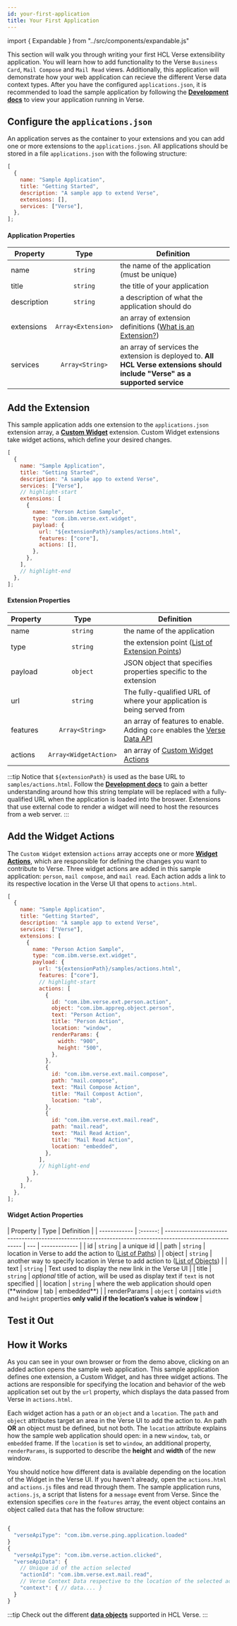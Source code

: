 ```yaml
---
id: your-first-application
title: Your First Application
---
```


import { Expandable } from "../src/components/expandable.js"

This section will walk you through writing your first HCL Verse extensibility application. You will learn how to add functionality to the Verse `Business Card`, `Mail Compose` and `Mail Read` views. Additionally, this application will demonstrate how your web application can recieve the different Verse data context types. After you have the configured `applications.json`, it is recommended to load the sample application by following the **[Development docs](../development)** to view your application running in Verse.

## Configure the `applications.json`

An application serves as the container to your extensions and you can add one or more extensions to the `applications.json`. All applications should be stored in a file `applications.json` with the following structure:

```js
[
  {
    name: "Sample Application",
    title: "Getting Started",
    description: "A sample app to extend Verse",
    extensions: [],
    services: ["Verse"],
  },
];
```

#### Application Properties

| Property    |        Type        | Definition                                                                                                                    |
| ----------- | :----------------: | ----------------------------------------------------------------------------------------------------------------------------- |
| name        |      `string`      | the name of the application (must be unique)                                                                                  |
| title       |      `string`      | the title of your application                                                                                                 |
| description |      `string`      | a description of what the application should do                                                                               |
| extensions  | `Array<Extension>` | an array of extension definitions ([What is an Extension?](../what-is-an-extension))                                          |
| services    |  `Array<String>`   | an array of services the extension is deployed to. **All HCL Verse extensions should include "Verse" as a supported service** |

## Add the Extension

This sample application adds one extension to the `applications.json` extension array, a **[Custom Widget](../extension-points#custom-widget)** extension. Custom Widget extensions take widget actions, which define your desired changes.

```js
[
  {
    name: "Sample Application",
    title: "Getting Started",
    description: "A sample app to extend Verse",
    services: ["Verse"],
    // highlight-start
    extensions: [
      {
        name: "Person Action Sample",
        type: "com.ibm.verse.ext.widget",
        payload: {
          url: "${extensionPath}/samples/actions.html",
          features: ["core"],
          actions: [],
        },
      },
    ],
    // highlight-end
  },
];
```

#### Extension Properties

| Property |         Type          | Definition                                                                                        |
| -------- | :-------------------: | ------------------------------------------------------------------------------------------------- |
| name     |       `string`        | the name of the application                                                                       |
| type     |       `string`        | the extension point ([List of Extension Points](../extension-points))                             |
| payload  |       `object`        | JSON object that specifies properties specific to the extension                                   |
| url      |       `string`        | The fully-qualified URL of where your application is being served from                            |
| features |    `Array<String>`    | an array of features to enable. Adding `core` enables the [Verse Data API](../extension-data-api) |
| actions  | `Array<WidgetAction>` | an array of [Custom Widget Actions](../extension-points#widget-actions)                           |

:::tip
Notice that `${extensionPath}` is used as the base URL to `samples/actions.html`. Follow the **[Development docs](../development)** to gain a better understanding around how this string template will be replaced with a fully-qualified URL when the application is loaded into the broswer. Extensions that use external code to render a widget will need to host the resources from a web server.
:::

## Add the Widget Actions

The `Custom Widget` extension `actions` array accepts one or more **[Widget Actions](../extension-points#widget-actions)**, which are responsible for defining the changes you want to contribute to Verse. Three widget actions are added in this sample application: `person`, `mail compose`, and `mail read`. Each action adds a link to its respective location in the Verse UI that opens to `actions.html`.

```js
[
  {
    name: "Sample Application",
    title: "Getting Started",
    description: "A sample app to extend Verse",
    services: ["Verse"],
    extensions: [
      {
        name: "Person Action Sample",
        type: "com.ibm.verse.ext.widget",
        payload: {
          url: "${extensionPath}/samples/actions.html",
          features: ["core"],
          // highlight-start
          actions: [
            {
              id: "com.ibm.verse.ext.person.action",
              object: "com.ibm.appreg.object.person",
              text: "Person Action",
              title: "Person Action",
              location: "window",
              renderParams: {
                width: "900",
                height: "500",
              },
            },
            {
              id: "com.ibm.verse.ext.mail.compose",
              path: "mail.compose",
              text: "Mail Compose Action",
              title: "Mail Compost Action",
              location: "tab",
            },
            {
              id: "com.ibm.verse.ext.mail.read",
              path: "mail.read",
              text: "Mail Read Action",
              title: "Mail Read Action",
              location: "embedded",
            },
          ],
          // highlight-end
        },
      },
    ],
  },
];
```

#### Widget Action Properties

| Property     |   Type   | Definition                                                                                                |
| ------------ | :------: | --------------------------------------------------------------------------------------------------------- | --- | ------------- |
| id           | `string` | a unique id                                                                                               |
| path         | `string` | location in Verse to add the action to ([List of Paths](../paths-and-objects#paths))                      |
| object       | `string` | another way to specify location in Verse to add action to ([List of Objects](../paths-and-objects#paths)) |
| text         | `string` | Text used to display the new link in the Verse UI                                                         |
| title        | `string` | _optional_ title of action, will be used as display text if `text` is not specified                       |
| location     | `string` | where the web application should open (\*\*window                                                         | tab | embedded\*\*) |
| renderParams | `object` | contains `width` and `height` properties **only valid if the location’s value is window**                 |

## Test it Out

<Expandable path="samples/first-application.gif" />

## How it Works

As you can see in your own browser or from the demo above, clicking on an added action opens the sample web application. This sample application defines one extension, a Custom Widget, and has three widget actions. The actions are responsible for specifying the location and behavior of the web application set out by the `url` property, which displays the data passed from Verse in `actions.html`.

Each widget action has a `path` or an `object` and a `location`. The `path` and `object` attributes target an area in the Verse UI to add the action to. An path **OR** an object must be defined, but not both. The `location` attribute explains how the sample web application should open: in a new `window`, `tab`, or `embedded` frame. If the `location` is set to `window`, an additional property, `renderParams`, is supported to describe the **height** and **width** of the new window.

You should notice how different data is available depending on the location of the Widget in the Verse UI. If you haven't already, open the `actions.html` and `actions.js` files and read through them. The sample application runs, `actions.js`, a script that listens for a `message` event from Verse. Since the extension specifies `core` in the `features` array, the event object contains an object called `data` that has the follow structure:

```js

{
  "verseApiType": "com.ibm.verse.ping.application.loaded"
}
{
  "verseApiType": "com.ibm.verse.action.clicked",
  "verseApiData": {
    // Unique id of the action selected
    "actionId": "com.ibm.verse.ext.mail.read",
    // Verse Context Data respective to the location of the selected action
    "context": { // data.... }
  }
}
```

:::tip
Check out the different **[data objects](https://opensource.hcltechsw.com/Verse-Extension-Documentation/docs/extension-data-api/#context-data-objects)** supported in HCL Verse.
:::
